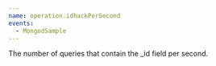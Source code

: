 ```yaml
---
name: operation.idhackPerSecond
events:
  - MongodSample
---
```


The number of queries that contain the \_id field per second.
